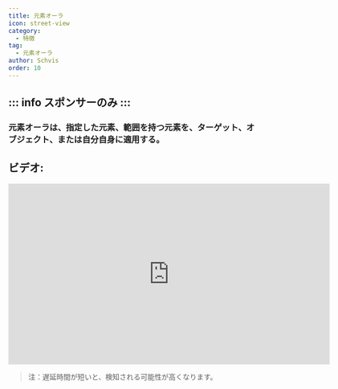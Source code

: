 ```yaml
---
title: 元素オーラ
icon: street-view
category:
  - 特徴
tag:
  - 元素オーラ
author: Schvis
order: 10
---
```

::: info スポンサーのみ
:::
---
### 元素オーラは、指定した元素、範囲を持つ元素を、ターゲット、オブジェクト、または自分自身に適用する。

## ビデオ:

<div class="iframe-container"><iframe width="640" height="360" src="https://www.youtube.com/embed/FskTJiknOgQ?list=PL5eI1Tb64p56g27qfYk7VuFTz4FK6YrKa" title="Korepi - Elemental Aura (Sponsor)" frameborder="0" allow="accelerometer; autoplay; clipboard-write; encrypted-media; gyroscope; picture-in-picture; web-share" allowfullscreen></iframe></div>

> 注：遅延時間が短いと、検知される可能性が高くなります。



